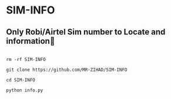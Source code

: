 # SIM-INFO

## Only Robi/Airtel Sim number to Locate and information🥰

```

rm -rf SIM-INFO

git clone https://github.com/MR-ZIHAD/SIM-INFO

cd SIM-INFO

python info.py

```
